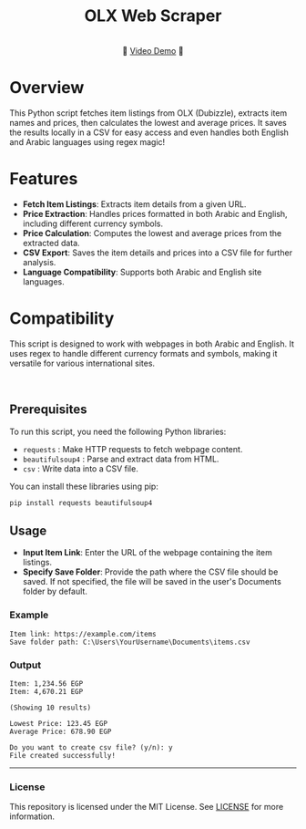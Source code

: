 <h1 align=center>OLX Web Scraper</h1>
<br>

<div align=center>
    <span>🍿</span>
<a href="https://www.youtube.com/watch?v=1tqYgZAPzo0" alt="Video Demo">Video Demo</a>
    <span>🍿</span>
</div>


# Overview

This Python script fetches item listings from OLX (Dubizzle), extracts item names and prices, then calculates the lowest and average prices. It saves the results locally in a CSV for easy access and even handles both English and Arabic languages using regex magic!

# Features

- **Fetch Item Listings**: Extracts item details from a given URL.
- **Price Extraction**: Handles prices formatted in both Arabic and English, including different currency symbols.
- **Price Calculation**: Computes the lowest and average prices from the extracted data.
- **CSV Export**: Saves the item details and prices into a CSV file for further analysis.
- **Language Compatibility**: Supports both Arabic and English site languages.

# Compatibility
This script is designed to work with webpages in both Arabic and English. It uses regex to handle different currency formats and symbols, making it versatile for various international sites.

<br>

## Prerequisites

To run this script, you need the following Python libraries:

- `requests` : Make HTTP requests to fetch webpage content.
- `beautifulsoup4` : Parse and extract data from HTML.
- `csv` : Write data into a CSV file.

You can install these libraries using pip:

```
pip install requests beautifulsoup4
```
## Usage
- **Input Item Link**: Enter the URL of the webpage containing the item listings.
- **Specify Save Folder**: Provide the path where the CSV file should be saved.
    If not specified, the file will be saved in the user's Documents folder by default.

### Example
```
Item link: https://example.com/items
Save folder path: C:\Users\YourUsername\Documents\items.csv
```

### Output
```
Item: 1,234.56 EGP
Item: 4,670.21 EGP

(Showing 10 results)

Lowest Price: 123.45 EGP
Average Price: 678.90 EGP

Do you want to create csv file? (y/n): y
File created successfully!
```

<hr>

### License
This repository is licensed under the MIT License. See [LICENSE](https://github.com/mostafa-ehab22/OLX-Web-Scraper/blob/master/LICENSE.txt) for more information.
